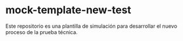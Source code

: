 # mock-template-new-test
Este repositorio es una plantilla de simulación para desarrollar el nuevo proceso de la prueba técnica.
